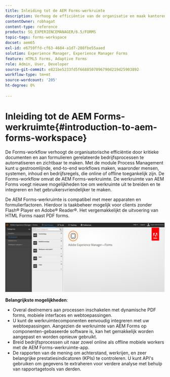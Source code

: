 ```yaml
---
title: Inleiding tot de AEM Forms-werkruimte
description: Verhoog de efficiëntie van de organisatie en maak kantoren zonder papieren door bedrijfsprocesautomatisering met de werkruimte van LiveCycle AEM Forms.
contentOwner: robhagat
content-type: reference
products: SG_EXPERIENCEMANAGER/6.5/FORMS
topic-tags: forms-workspace
docset: aem65
exl-id: e6759ffd-cf63-4684-a1d7-208fbe55aaed
solution: Experience Manager, Experience Manager Forms
feature: HTML5 Forms, Adaptive Forms
role: Admin, User, Developer
source-git-commit: e821be5233fd5f6688507096790d219d25903892
workflow-type: tm+mt
source-wordcount: '205'
ht-degree: 0%

---
```


# Inleiding tot de AEM Forms-werkruimte{#introduction-to-aem-forms-workspace}

De Forms-workflow verhoogt de organisatorische efficiëntie door kritieke documenten en aan formulieren gerelateerde bedrijfsprocessen te automatiseren en zichtbaar te maken. Met de module Process Management kunt u gestroomlijnde, end-to-end workflows maken, waaronder mensen, systemen, inhoud en bedrijfsregels, die online of offline toegankelijk zijn. De Forms-workflow omvat de AEM Forms-werkruimte. De werkruimte van AEM Forms voegt nieuwe mogelijkheden toe om werkruimte uit te breiden en te integreren en het gebruikersvriendelijker te maken.

De AEM Forms-werkruimte is compatibel met meer apparaten en formulierfactoren. Hierdoor is taakbeheer mogelijk voor clients zonder Flash® Player en Adobe® Reader®. Het vergemakkelijkt de uitvoering van HTML Forms naast PDF forms.

![html-ws](assets/html-ws.png)

**Belangrijkste mogelijkheden**:

* Overal deelnemers aan processen inschakelen met dynamische PDF forms, mobiele interfaces en webtoepassingen.
* U kunt de werkruimtecomponenten eenvoudig integreren met uw webtoepassingen. Aangezien de werkruimte van AEM Forms op componenten-gebaseerde software is, kan het gemakkelijk worden aangepast en worden opnieuw gebruikt.
* Breid bedrijfsprocessen uit naar zowel online als offline mobiele workers met de AEM Forms-werkruimte-app.
* De rapporten van de mening om achterstand, werkrijen, en zeer belangrijke prestatiesindicatoren (KPIs) te controleren. U kunt API&#39;s gebruiken om gegevens te extraheren voor verdere analyse met behulp van rapportagetools van derden.
